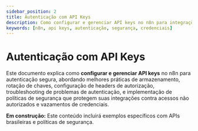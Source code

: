 ```yaml
---
sidebar_position: 2
title: Autenticação com API Keys
description: Como configurar e gerenciar API keys no n8n para integrações seguras
keywords: [n8n, api keys, autenticação, segurança, credenciais]
---
```


# Autenticação com API Keys

Este documento explica como **configurar e gerenciar API keys** no n8n para autenticação segura, abordando melhores práticas de armazenamento, rotação de chaves, configuração de headers de autorização, troubleshooting de problemas de autenticação, e implementação de políticas de segurança que protegem suas integrações contra acessos não autorizados e vazamentos de credenciais.

**Em construção:** Este conteúdo incluirá exemplos específicos com APIs brasileiras e políticas de segurança.
